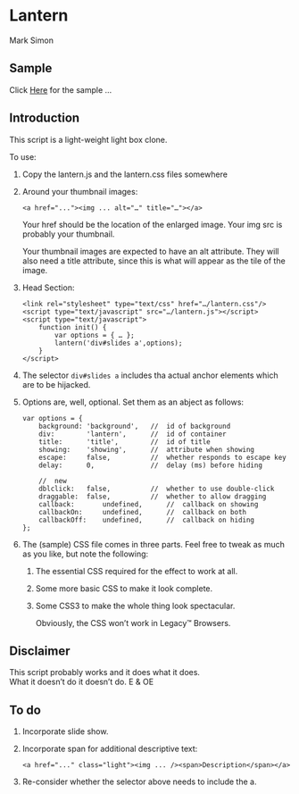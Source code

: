 Lantern
=======

Mark Simon

Sample
------

Click [Here](https://manngo.github.io/lantern.js/sample/lantern.html) for the sample …

Introduction
------------

This script is a light-weight light box clone.

To use:

1.	Copy the lantern.js and the  lantern.css files somewhere

2.	Around your thumbnail images:

		<a href="..."><img ... alt="…" title="…"></a>

	Your href should be the location of the enlarged image.
	Your img src is probably your thumbnail.

	Your thumbnail images are expected to have an alt attribute.
	They will also need a title attribute, since this is what will appear as the tile of the image.

3.	Head Section:

		<link rel="stylesheet" type="text/css" href="…/lantern.css"/>
		<script type="text/javascript" src="…/lantern.js"></script>
		<script type="text/javascript">
			function init() {
				var options = { … };
				lantern('div#slides a',options);
			}
		</script>

4.	The selector ```div#slides a``` includes tha actual anchor elements which are to be hijacked.

5.	Options are, well, optional. Set them as an abject as follows:

		var options = {
			background:	'background',	//	id of background
			div:		'lantern',		//	id of container
			title:		'title',		//	id of title
			showing:	'showing',		//	attribute when showing
			escape:		false,			//	whether responds to escape key
			delay:		0,				//	delay (ms) before hiding

			//	new
			dblclick:	false,			//	whether to use double-click
			draggable:	false,			//	whether to allow dragging
			callback:		undefined,		//	callback on showing
			callbackOn:		undefined,		//	callback on both
			callbackOff:	undefined,		//	callback on hiding
		};

6.	The (sample) CSS file comes in three parts. Feel free to tweak as much as you like, but note the following:

	1.	The essential CSS required for the effect to work at all.
	2. Some more basic CSS to make it look complete.
	3. Some CSS3 to make the whole thing look spectacular.

		Obviously, the CSS won’t work in Legacy™ Browsers.

Disclaimer
----------

This script probably works and it does what it does.  
What it doesn’t do it doesn’t do. E & OE

To do
-----

1.	Incorporate slide show.
2.	Incorporate span for additional descriptive text:

		<a href="..." class="light"><img ... /><span>Description</span></a>

3.	Re-consider whether the selector above needs to include the a.
